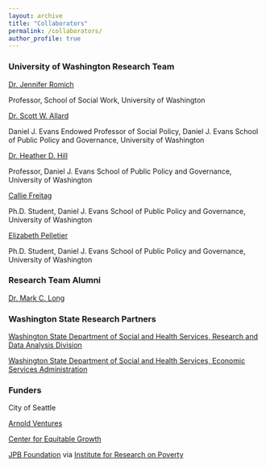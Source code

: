 ```yaml
---
layout: archive
title: "Collaborators"
permalink: /collaborators/
author_profile: true
---
```


### University of Washington Research Team

[Dr. Jennifer Romich](https://socialwork.uw.edu/faculty/professors/jennifer-romich)

Professor, School of Social Work, University of Washington


[Dr. Scott W. Allard](https://evans.uw.edu/profile/scott-allard/)

Daniel J. Evans Endowed Professor of Social Policy, Daniel J. Evans School of Public Policy and Governance, University of Washington


[Dr. Heather D. Hill](https://evans.uw.edu/profile/heather-hill/)

Professor, Daniel J. Evans School of Public Policy and Governance, University of Washington

[Callie Freitag](https://evans.uw.edu/profile/callie-freitag/)

Ph.D. Student, Daniel J. Evans School of Public Policy and Governance, University of Washington


[Elizabeth Pelletier](https://evans.uw.edu/profile/elizabeth-pelletier/)

Ph.D. Student, Daniel J. Evans School of Public Policy and Governance, University of Washington

### Research Team Alumni

[Dr. Mark C. Long]([https://evans.uw.edu/profile/mark-long/](https://profiles.ucr.edu/app/home/profile/marklong))

### Washington State Research Partners

[Washington State Department of Social and Health Services, Research and Data Analysis Division](https://www.dshs.wa.gov/ffa/research-and-data-analysis)

[Washington State Department of Social and Health Services, Economic Services Administration](https://www.dshs.wa.gov/esa)

### Funders

City of Seattle

[Arnold Ventures](https://www.arnoldventures.org/)

[Center for Equitable Growth](https://equitablegrowth.org/)

[JPB Foundation](https://www.jpbfoundation.org/) via [Institute for Research on Poverty](https://www.irp.wisc.edu/research/researcher-practitioner-evaluation-partnership-grants/)

